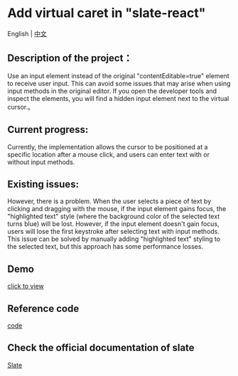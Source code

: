 # Add virtual caret in "slate-react"

English | [中文](./Readme-zh_CN.md)

## Description of the project：

Use an input element instead of the original "contentEditable=true" element to receive user input. This can avoid some issues that may arise when using input methods in the original editor. If you open the developer tools and inspect the elements, you will find a hidden input element next to the virtual cursor.。

## Current progress:

Currently, the implementation allows the cursor to be positioned at a specific location after a mouse click, and users can enter text with or without input methods.

## Existing issues:

However, there is a problem. When the user selects a piece of text by clicking and dragging with the mouse, if the input element gains focus, the "highlighted text" style (where the background color of the selected text turns blue) will be lost. However, if the input element doesn't gain focus, users will lose the first keystroke after selecting text with input methods. This issue can be solved by manually adding "highlighted text" styling to the selected text, but this approach has some performance losses.

## Demo
[click to view](https://lin150.fun/spa/slate-virtual-cursor-demo/examples/virtual-cursor)
## Reference code

[code](https://github.com/changlin-cn/slate-virtual/tree/virtual-cursor/packages/slate-react/src/components/editable-virtual-cursor)

## Check the official documentation of slate

[Slate](https://github.com/ianstormtaylor/slate)
